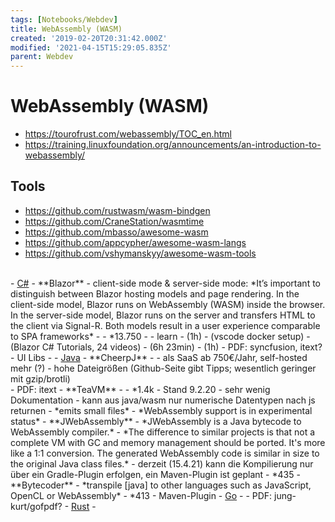 ```yaml
---
tags: [Notebooks/Webdev]
title: WebAssembly (WASM)
created: '2019-02-20T20:31:42.000Z'
modified: '2021-04-15T15:29:05.835Z'
parent: Webdev
---
```


# WebAssembly (WASM)
- <https://tourofrust.com/webassembly/TOC_en.html>
- <https://training.linuxfoundation.org/announcements/an-introduction-to-webassembly/>

## Tools
- <https://github.com/rustwasm/wasm-bindgen>
- <https://github.com/CraneStation/wasmtime>
- <https://github.com/mbasso/awesome-wasm>
- <https://github.com/appcypher/awesome-wasm-langs>
- <https://github.com/vshymanskyy/awesome-wasm-tools>
<br/>
- <u>C#</u>
  - **Blazor**
    - client-side mode & server-side mode:
      *It’s important to distinguish between Blazor hosting models and page rendering. In the client-side model, Blazor runs on WebAssembly (WASM) inside the browser. In the server-side model, Blazor runs on the server and transfers HTML to the client via Signal-R. Both models result in a user experience comparable to SPA frameworks*
    - <https://dotnet.microsoft.com/apps/aspnet/web-apps/blazor>
    - <https://github.com/aspnet/AspNetCore/tree/master/src/Components> *13.750
    - <https://github.com/AdrienTorris/awesome-blazor>
    - learn
      - <https://www.youtube.com/watch?v=Khn7sDUSEJM> (1h)
      - <https://cloudblogs.microsoft.com/industry-blog/en-gb/cross-industry/2019/06/21/use-vs-code-remote-development-to-run-blazor-in-a-docker-container/> (vscode docker setup)
      - <https://www.youtube.com/playlist?list=PL4WEkbdagHIR0RBe_P4bai64UDqZEbQap> (Blazor C# Tutorials, 24 videos)
      - <https://www.youtube.com/watch?v=aqSinXoStAU> (6h 23min)
      - <https://www.youtube.com/watch?v=dCgqTDki-VM> (1h)
    - PDF: syncfusion, itext?
    - UI Libs
      - <https://blazor.radzen.com/>
- <u>Java</u>
  - **CheerpJ**
    - <https://leaningtech.com/pages/cheerpj.html>
    - als SaaS ab 750€/Jahr, self-hosted mehr (?)
    - hohe Dateigrößen (Github-Seite gibt Tipps; wesentlich geringer mit gzip/brotli)<br/>
      <https://github.com/leaningtech/cheerpj-meta/wiki>
    - PDF: itext
  - **TeaVM**
    - <http://teavm.org/>
    - <https://github.com/konsoletyper/teavm> *1.4k
    - Stand 9.2.20
      - sehr wenig Dokumentation
      - kann aus java/wasm nur numerische Datentypen nach js returnen
      - *emits small files*
      - *WebAssembly support is in experimental status*
  - **JWebAssembly**
    - *JWebAssembly is a Java bytecode to WebAssembly compiler.*
    - *The difference to similar projects is that not a complete VM with GC and memory management should be ported. It's more like a 1:1 conversion. The generated WebAssembly code is similar in size to the original Java class files.*
    - derzeit (15.4.21) kann die Kompilierung nur über ein Gradle-Plugin erfolgen, ein Maven-Plugin ist geplant
    - <https://github.com/i-net-software/JWebAssembly> *435
  - **Bytecoder**
    - *transpile [java] to other languages such as JavaScript, OpenCL or WebAssembly*
    - <https://github.com/mirkosertic/Bytecoder> *413
    - Maven-Plugin
- <u>Go</u>
  - <https://github.com/golang/go/wiki/WebAssembly>
  - PDF: jung-kurt/gofpdf?
- <u>Rust</u>
  - <https://github.com/yewstack/yew>
